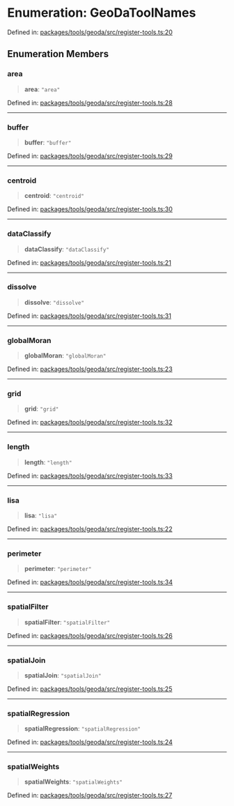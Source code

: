 # Enumeration: GeoDaToolNames

Defined in: [packages/tools/geoda/src/register-tools.ts:20](https://github.com/GeoDaCenter/openassistant/blob/37d127dc7a76d6b5cf9de906c055e4c904e3dfed/packages/tools/geoda/src/register-tools.ts#L20)

## Enumeration Members

### area

> **area**: `"area"`

Defined in: [packages/tools/geoda/src/register-tools.ts:28](https://github.com/GeoDaCenter/openassistant/blob/37d127dc7a76d6b5cf9de906c055e4c904e3dfed/packages/tools/geoda/src/register-tools.ts#L28)

***

### buffer

> **buffer**: `"buffer"`

Defined in: [packages/tools/geoda/src/register-tools.ts:29](https://github.com/GeoDaCenter/openassistant/blob/37d127dc7a76d6b5cf9de906c055e4c904e3dfed/packages/tools/geoda/src/register-tools.ts#L29)

***

### centroid

> **centroid**: `"centroid"`

Defined in: [packages/tools/geoda/src/register-tools.ts:30](https://github.com/GeoDaCenter/openassistant/blob/37d127dc7a76d6b5cf9de906c055e4c904e3dfed/packages/tools/geoda/src/register-tools.ts#L30)

***

### dataClassify

> **dataClassify**: `"dataClassify"`

Defined in: [packages/tools/geoda/src/register-tools.ts:21](https://github.com/GeoDaCenter/openassistant/blob/37d127dc7a76d6b5cf9de906c055e4c904e3dfed/packages/tools/geoda/src/register-tools.ts#L21)

***

### dissolve

> **dissolve**: `"dissolve"`

Defined in: [packages/tools/geoda/src/register-tools.ts:31](https://github.com/GeoDaCenter/openassistant/blob/37d127dc7a76d6b5cf9de906c055e4c904e3dfed/packages/tools/geoda/src/register-tools.ts#L31)

***

### globalMoran

> **globalMoran**: `"globalMoran"`

Defined in: [packages/tools/geoda/src/register-tools.ts:23](https://github.com/GeoDaCenter/openassistant/blob/37d127dc7a76d6b5cf9de906c055e4c904e3dfed/packages/tools/geoda/src/register-tools.ts#L23)

***

### grid

> **grid**: `"grid"`

Defined in: [packages/tools/geoda/src/register-tools.ts:32](https://github.com/GeoDaCenter/openassistant/blob/37d127dc7a76d6b5cf9de906c055e4c904e3dfed/packages/tools/geoda/src/register-tools.ts#L32)

***

### length

> **length**: `"length"`

Defined in: [packages/tools/geoda/src/register-tools.ts:33](https://github.com/GeoDaCenter/openassistant/blob/37d127dc7a76d6b5cf9de906c055e4c904e3dfed/packages/tools/geoda/src/register-tools.ts#L33)

***

### lisa

> **lisa**: `"lisa"`

Defined in: [packages/tools/geoda/src/register-tools.ts:22](https://github.com/GeoDaCenter/openassistant/blob/37d127dc7a76d6b5cf9de906c055e4c904e3dfed/packages/tools/geoda/src/register-tools.ts#L22)

***

### perimeter

> **perimeter**: `"perimeter"`

Defined in: [packages/tools/geoda/src/register-tools.ts:34](https://github.com/GeoDaCenter/openassistant/blob/37d127dc7a76d6b5cf9de906c055e4c904e3dfed/packages/tools/geoda/src/register-tools.ts#L34)

***

### spatialFilter

> **spatialFilter**: `"spatialFilter"`

Defined in: [packages/tools/geoda/src/register-tools.ts:26](https://github.com/GeoDaCenter/openassistant/blob/37d127dc7a76d6b5cf9de906c055e4c904e3dfed/packages/tools/geoda/src/register-tools.ts#L26)

***

### spatialJoin

> **spatialJoin**: `"spatialJoin"`

Defined in: [packages/tools/geoda/src/register-tools.ts:25](https://github.com/GeoDaCenter/openassistant/blob/37d127dc7a76d6b5cf9de906c055e4c904e3dfed/packages/tools/geoda/src/register-tools.ts#L25)

***

### spatialRegression

> **spatialRegression**: `"spatialRegression"`

Defined in: [packages/tools/geoda/src/register-tools.ts:24](https://github.com/GeoDaCenter/openassistant/blob/37d127dc7a76d6b5cf9de906c055e4c904e3dfed/packages/tools/geoda/src/register-tools.ts#L24)

***

### spatialWeights

> **spatialWeights**: `"spatialWeights"`

Defined in: [packages/tools/geoda/src/register-tools.ts:27](https://github.com/GeoDaCenter/openassistant/blob/37d127dc7a76d6b5cf9de906c055e4c904e3dfed/packages/tools/geoda/src/register-tools.ts#L27)
